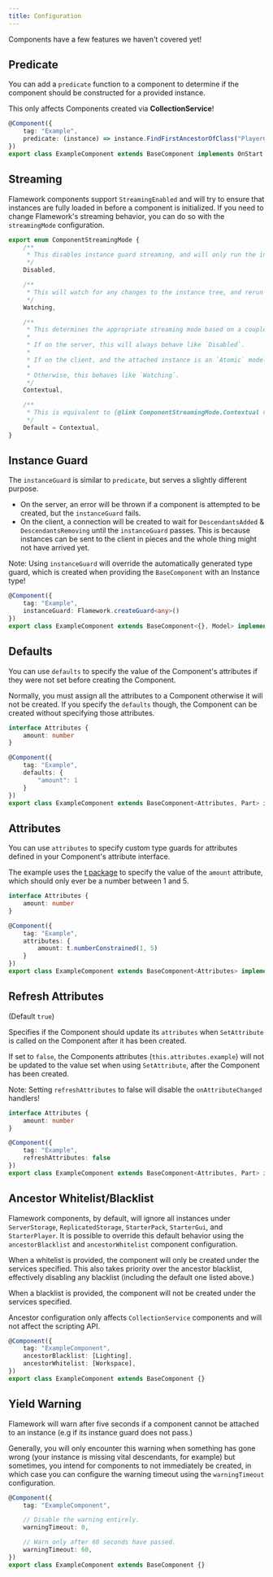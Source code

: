 ```yaml
---
title: Configuration
---
```

Components have a few features we haven't covered yet!

## Predicate
You can add a `predicate` function to a component to determine if the component should be constructed for a provided instance.

This only affects Components created via **CollectionService**!
```ts
@Component({
	tag: "Example",
	predicate: (instance) => instance.FindFirstAncestorOfClass("PlayerGui") !== undefined,
})
export class ExampleComponent extends BaseComponent implements OnStart {}
```

## Streaming
Flamework components support `StreamingEnabled` and will try to ensure that instances are fully loaded in before a component is initialized.
If you need to change Flamework's streaming behavior, you can do so with the `streamingMode` configuration.

```ts
export enum ComponentStreamingMode {
	/**
	 * This disables instance guard streaming, and will only run the instance guard once.
	 */
	Disabled,

	/**
	 * This will watch for any changes to the instance tree, and rerun the instance guards.
	 */
	Watching,

	/**
	 * This determines the appropriate streaming mode based on a couple of factors.
	 *
	 * If on the server, this will always behave like `Disabled`.
	 *
	 * If on the client, and the attached instance is an `Atomic` model, this will behave like `Disabled`.
	 *
	 * Otherwise, this behaves like `Watching`.
	 */
	Contextual,

	/**
	 * This is equivalent to {@link ComponentStreamingMode.Contextual Contextual}.
	 */
	Default = Contextual,
}
```

## Instance Guard
The `instanceGuard` is similar to `predicate`, but serves a slightly different purpose.

* On the server, an error will be thrown if a component is attempted to be created, but the `instanceGuard` fails.
* On the client, a connection will be created to wait for `DescendantsAdded` & `DescendantsRemoving` until the `instanceGuard` passes. This is because instances can be sent to the client in pieces and the whole thing might not have arrived yet.

Note: Using `instanceGuard` will override the automatically generated type guard, which is created when providing the `BaseComponent` with an Instance type!
```ts
@Component({
	tag: "Example",
	instanceGuard: Flamework.createGuard<any>()
})
export class ExampleComponent extends BaseComponent<{}, Model> implements OnStart {}
```

## Defaults
You can use `defaults` to specify the value of the Component's attributes if they were not set before creating the Component.

Normally, you must assign all the attributes to a Component otherwise it will not be created. If you specify the `defaults` though, the Component can be created without specifying those attributes.
```ts
interface Attributes {
	amount: number
}

@Component({
	tag: "Example",
	defaults: {
		"amount": 1
	}
})
export class ExampleComponent extends BaseComponent<Attributes, Part> implements OnStart {}
```

## Attributes
You can use `attributes` to specify custom type guards for attributes defined in your Component's attribute interface.

The example uses the [t package](https://www.npmjs.com/package/@rbxts/t) to specify the value of the `amount` attribute, which should only ever be a number between 1 and 5.
```ts
interface Attributes {
	amount: number
}

@Component({
	tag: "Example",
	attributes: {
		amount: t.numberConstrained(1, 5)
	}
})
export class ExampleComponent extends BaseComponent<Attributes> implements OnStart {}
```

## Refresh Attributes
(Default `true`)

Specifies if the Component should update its `attributes` when `SetAttribute` is called on the Component after it has been created.

If set to `false`, the Components attributes (`this.attributes.example`) will not be updated to the value set when using `SetAttribute`, after the Component has been created.

Note: Setting `refreshAttributes` to false will disable the `onAttributeChanged` handlers!
```ts
interface Attributes {
	amount: number
}

@Component({
	tag: "Example",
	refreshAttributes: false
})
export class ExampleComponent extends BaseComponent<Attributes, Part> implements OnStart {}
```

## Ancestor Whitelist/Blacklist
Flamework components, by default, will ignore all instances under `ServerStorage`, `ReplicatedStorage`, `StarterPack`, `StarterGui`, and `StarterPlayer`.
It is possible to override this default behavior using the `ancestorBlacklist` and `ancestorWhitelist` component configuration.

When a whitelist is provided, the component will only be created under the services specified. This also takes priority over the ancestor blacklist, effectively disabling any blacklist (including the default one listed above.)

When a blacklist is provided, the component will not be created under the services specified.

Ancestor configuration only affects `CollectionService` components and will not affect the scripting API.

```ts
@Component({
	tag: "ExampleComponent",
	ancestorBlacklist: [Lighting],
	ancestorWhitelist: [Workspace],
})
export class ExampleComponent extends BaseComponent {}
```

## Yield Warning
Flamework will warn after five seconds if a component cannot be attached to an instance (e.g if its instance guard does not pass.)

Generally, you will only encounter this warning when something has gone wrong (your instance is missing vital descendants, for example) but sometimes, you intend for components to not immediately be created, in which case you can configure the warning timeout using the `warningTimeout` configuration.

```ts
@Component({
	tag: "ExampleComponent",

	// Disable the warning entirely.
	warningTimeout: 0,

	// Warn only after 60 seconds have passed.
	warningTimeout: 60,
})
export class ExampleComponent extends BaseComponent {}
```
